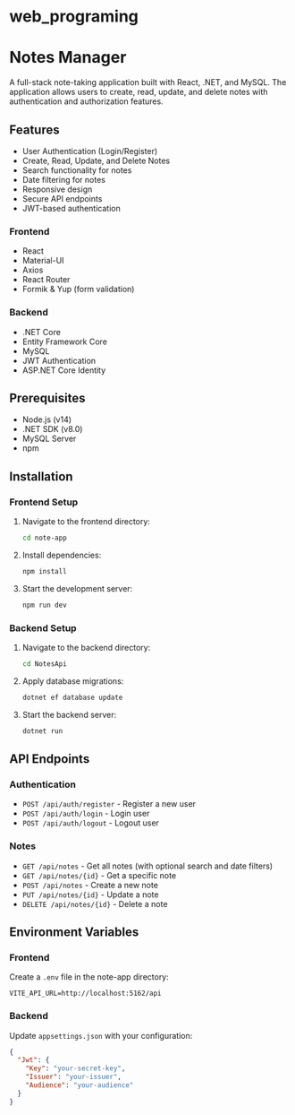 # web_programing
# Notes Manager 

A full-stack note-taking application built with React, .NET, and MySQL. The application allows users to create, read, update, and delete notes with authentication and authorization features.

## Features

- User Authentication (Login/Register)
- Create, Read, Update, and Delete Notes
- Search functionality for notes
- Date filtering for notes
- Responsive design
- Secure API endpoints
- JWT-based authentication

### Frontend
- React
- Material-UI
- Axios
- React Router
- Formik & Yup (form validation)

### Backend
- .NET Core
- Entity Framework Core
- MySQL
- JWT Authentication
- ASP.NET Core Identity

## Prerequisites

- Node.js (v14)
- .NET SDK (v8.0)
- MySQL Server
- npm

## Installation

### Frontend Setup

1. Navigate to the frontend directory:
   ```bash
   cd note-app
   ```

2. Install dependencies:
   ```bash
   npm install
   ```

3. Start the development server:
   ```bash
   npm run dev
   ```

### Backend Setup

1. Navigate to the backend directory:
   ```bash
   cd NotesApi
   ```

3. Apply database migrations:
   ```bash
   dotnet ef database update
   ```

4. Start the backend server:
   ```bash
   dotnet run
   ```

## API Endpoints

### Authentication
- `POST /api/auth/register` - Register a new user
- `POST /api/auth/login` - Login user
- `POST /api/auth/logout` - Logout user

### Notes
- `GET /api/notes` - Get all notes (with optional search and date filters)
- `GET /api/notes/{id}` - Get a specific note
- `POST /api/notes` - Create a new note
- `PUT /api/notes/{id}` - Update a note
- `DELETE /api/notes/{id}` - Delete a note

## Environment Variables

### Frontend
Create a `.env` file in the note-app directory:
```
VITE_API_URL=http://localhost:5162/api
```

### Backend
Update `appsettings.json` with your configuration:
```json
{
  "Jwt": {
    "Key": "your-secret-key",
    "Issuer": "your-issuer",
    "Audience": "your-audience"
  }
}
```
